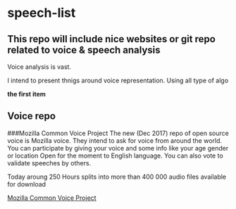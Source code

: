 # speech-list

## This  repo will include nice websites or git repo related to voice & speech analysis

Voice analysis is vast.

I intend to present thnigs around voice representation. Using all type of algo

**the first item**

## Voice repo

###Mozilla Common  Voice Project
The new (Dec 2017) repo of open source voice is Mozilla voice. They intend to ask for voice from 
around the world. You can participate by giving your voice and some info like your age gender or location
Open for the moment to English language.
You can also vote to validate speeches by others. 

Today aroung 250 Hours splits into more than 400 000 audio files available for download

[Mozilla Common  Voice Project](https://voice.mozilla.org/)

